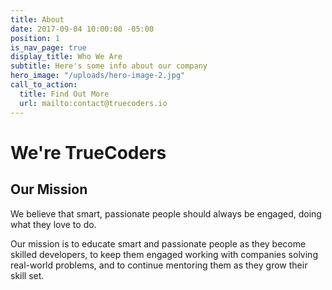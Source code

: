 ```yaml
---
title: About
date: 2017-09-04 10:00:00 -05:00
position: 1
is_nav_page: true
display_title: Who We Are
subtitle: Here's some info about our company
hero_image: "/uploads/hero-image-2.jpg"
call_to_action:
  title: Find Out More
  url: mailto:contact@truecoders.io
---
```


# We're TrueCoders

## Our Mission

We believe that smart, passionate people should always be engaged, doing what they love to do.

Our mission is to educate smart and passionate people as they become skilled developers, to keep them engaged working with companies solving real-world problems, and to continue mentoring them as they grow their skill set.